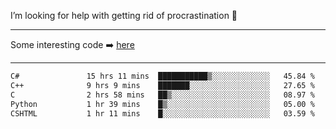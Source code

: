 I’m looking for help with getting rid of procrastination 🤔

-----

Some interesting code :arrow_right: [here](https://github.com/zhen8838/playground)

-----

<!--START_SECTION:waka-->

```txt
C#               15 hrs 11 mins  ███████████▒░░░░░░░░░░░░░   45.84 %
C++              9 hrs 9 mins    ███████░░░░░░░░░░░░░░░░░░   27.65 %
C                2 hrs 58 mins   ██▒░░░░░░░░░░░░░░░░░░░░░░   08.97 %
Python           1 hr 39 mins    █▒░░░░░░░░░░░░░░░░░░░░░░░   05.00 %
CSHTML           1 hr 11 mins    █░░░░░░░░░░░░░░░░░░░░░░░░   03.59 %
```

<!--END_SECTION:waka-->

<!--
**zhen8838/zhen8838** is a ✨ _special_ ✨ repository because its `README.md` (this file) appears on your GitHub profile.

Here are some ideas to get you started:

- 🔭 I’m currently working on ...
- 🌱 I’m currently learning ...
- 👯 I’m looking to collaborate on ...
 ...
- 💬 Ask me about ...
- 📫 How to reach me: ...
- 😄 Pronouns: ...
- ⚡ Fun fact: ...
-->
